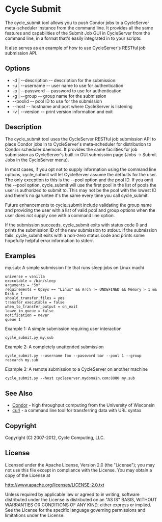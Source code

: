 # Cycle Submit

The cycle_submit tool allows you to push Condor jobs to a CycleServer meta-scheduler instance from the command line. It provides all the same features and capabilities of the Submit Job GUI in CycleServer from the command line, in a format that's easily integrated in to your scripts.

It also serves as an example of how to use CycleServer's RESTful job submission API.

## Options

* -d | --description -- description for the submission
* -u | --username -- user name to use for authentication
* -p | --password -- password to use for authentication
* -g | --group -- group name for the submission
* --poolid -- pool ID to use for the submission
* --host -- hostname and port where CycleServer is listening
* -v | --version -- print version information and exit

## Description

The cycle_submit tool uses the CycleServer RESTful job submission API to place Condor jobs in to CycleServer's meta-scheduler for distribution to Condor scheduler daemons. It provides the same facilities for job submission as CycleServer's built-in GUI submission page (Jobs -> Submit Jobs in the CycleServer menu).

In most cases, if you opt not to supply information using the command line options, cycle_submit will let CycleServer assume the defaults for the user. The only exception to this is the --pool option and the pool ID. If you omit the --pool option, cycle_submit will use the first pool in the list of pools the user is authorized to submit to. This may not be the pool with the lowest ID and there's no garuntee it's the same every time you call cycle_submit.

Future enhancements to cycle_submit include validating the group name and providing the user with a list of valid pool and group options when the user does not supply one with a command line option.

If the submission succeeds, cycle_submit exits with status code 0 and prints the submission ID of the new submission to stdout. If the submission fails, cycle_submit exits with a non-zero status code and prints some hopefully helpful error information to stderr.

## Examples

my.sub: A simple submission file that runs sleep jobs on Linux machi

	universe = vanilla
	executable = /bin/sleep
	arguments = "5m"
	requirements = OpSys == "Linux" && Arch != UNDEFINED && Memory > 1 && Disk > 1
	should_transfer_files = yes
	transfer_executable = false
	when_to_transfer_output = on_exit
	leave_in_queue = false
	notification = never
	queue 1

Example 1: A simple submission requiring user interaction

	cycle_submit.py my.sub

Example 2: A completely unattended submission

	cycle_submit.py --username foo --password bar --pool 1 --group research my.sub

Example 3: A remote submission to a CycleServer on another machine

	cycle_submit.py --host cycleserver.mydomain.com:8080 my.sub
	
## See Also

* [Condor][condor] - high throughput computing from the University of Wisconsin
* [curl][] - a command line tool for transferring data with URL syntax

## Copyright

Copyright (C) 2007-2012, Cycle Computing, LLC.

## License

Licensed under the Apache License, Version 2.0 (the "License"); you may not use this file except in compliance with the License.  You may obtain a copy of the License at

<http://www.apache.org/licenses/LICENSE-2.0.txt>

Unless required by applicable law or agreed to in writing, software distributed under the License is distributed on an "AS IS" BASIS, WITHOUT WARRANTIES OR CONDITIONS OF ANY KIND, either express or implied. See the License for the specific language governing permissions and limitations under the License.

[cycleserver]:http://www.cyclecomputing.com/cycleserver/overview
[condor]:http://www.uwisc.cs.edu/condor
[curl]:http://curl.haxx.se/